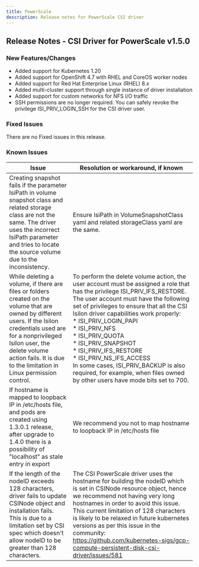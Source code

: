 ```yaml
---
title: PowerScale
description: Release notes for PowerScale CSI driver
---
```


## Release Notes - CSI Driver for PowerScale v1.5.0

### New Features/Changes
- Added support for Kubernetes 1.20
- Added support for OpenShift 4.7 with RHEL and CoreOS worker nodes
- Added support for Red Hat Enterprise Linux (RHEL) 8.x
- Added multi-cluster support through single instance of driver installation
- Added support for custom networks for NFS I/O traffic
- SSH permissions are no longer required. You can safely revoke the privilege ISI_PRIV_LOGIN_SSH for the CSI driver user.

### Fixed Issues

There are no Fixed issues in this release.

### Known Issues
   | Issue | Resolution or workaround, if known |
   | ----- | ---------------------------------- |
   | Creating snapshot fails if the parameter IsiPath in volume snapshot class and related storage class are not the same. The driver uses the incorrect IsiPath parameter and tries to locate the source volume due to the inconsistency. | Ensure IsiPath in VolumeSnapshotClass yaml and related storageClass yaml are the same. |
   | While deleting a volume, if there are files or folders created on the volume that are owned by different users. If the Isilon credentials used are for a nonprivileged Isilon user, the delete volume action fails. It is due to the limitation in Linux permission control. | To perform the delete volume action, the user account must be assigned a role that has the privilege ISI_PRIV_IFS_RESTORE. The user account must have the following set of privileges to ensure that all the CSI Isilon driver capabilities work properly:<br> * ISI_PRIV_LOGIN_PAPI<br> * ISI_PRIV_NFS<br> * ISI_PRIV_QUOTA<br> * ISI_PRIV_SNAPSHOT<br> * ISI_PRIV_IFS_RESTORE<br> * ISI_PRIV_NS_IFS_ACCESS<br> In some cases, ISI_PRIV_BACKUP is also required, for example, when files owned by other users have mode bits set to 700. |
   | If hostname is mapped to loopback IP in /etc/hosts file, and pods are created using 1.3.0.1 release, after upgrade to 1.4.0 there is a possibility of "localhost" as stale entry in export | We recommend you not to map hostname to loopback IP in /etc/hosts file |
   | If the length of the nodeID exceeds 128 characters, driver fails to update CSINode object and installation fails. This is due to a limitation set by CSI spec which doesn't allow nodeID to be greater than 128 characters. | The CSI PowerScale driver uses the hostname for building the nodeID which is set in CSINode resource object, hence we recommend not having very long hostnames in order to avoid this issue. This current limitation of 128 characters is likely to be relaxed in future kubernetes versions as per this issue in the community: https://github.com/kubernetes-sigs/gcp-compute-persistent-disk-csi-driver/issues/581 |
